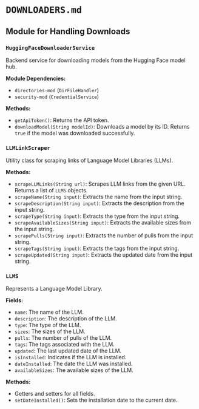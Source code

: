 # `DOWNLOADERS.md`

## Module for Handling Downloads

### `HuggingFaceDownloaderService`

Backend service for downloading models from the Hugging Face model hub.

**Module Dependencies:**
- `directories-mod` (`DirFileHandler`)
- `security-mod` (`CredentialService`)

**Methods:**
- `getApiToken()`: Returns the API token.
- `downloadModel(String modelId)`: Downloads a model by its ID. Returns `true` if the model was downloaded successfully.

### `LLMLinkScraper`

Utility class for scraping links of Language Model Libraries (LLMs).

**Methods:**
- `scrapeLLMLinks(String url)`: Scrapes LLM links from the given URL. Returns a list of `LLMS` objects.
- `scrapeName(String input)`: Extracts the name from the input string.
- `scrapeDescription(String input)`: Extracts the description from the input string.
- `scrapeType(String input)`: Extracts the type from the input string.
- `scrapeAvailableSizes(String input)`: Extracts the available sizes from the input string.
- `scrapePulls(String input)`: Extracts the number of pulls from the input string.
- `scrapeTags(String input)`: Extracts the tags from the input string.
- `scrapeUpdated(String input)`: Extracts the updated date from the input string.

### `LLMS`

Represents a Language Model Library.

**Fields:**
- `name`: The name of the LLM.
- `description`: The description of the LLM.
- `type`: The type of the LLM.
- `sizes`: The sizes of the LLM.
- `pulls`: The number of pulls of the LLM.
- `tags`: The tags associated with the LLM.
- `updated`: The last updated date of the LLM.
- `isInstalled`: Indicates if the LLM is installed.
- `dateInstalled`: The date the LLM was installed.
- `availableSizes`: The available sizes of the LLM.

**Methods:**
- Getters and setters for all fields.
- `setDateInstalled()`: Sets the installation date to the current date.
